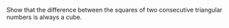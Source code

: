 Show that the difference between the squares of two consecutive triangular numbers is always a cube.